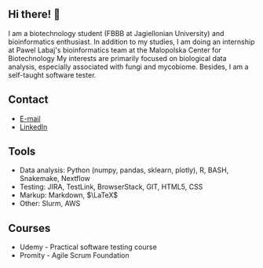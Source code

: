 ## Hi there! :raised_hands:
I am a biotechnology student (FBBB at Jagiellonian University) and bioinformatics enthusiast. In addition to my studies, I am doing an internship at Pawel Labaj's bioinformatics team at the Malopolska Center for Biotechnology My interests are primarily focused on biological data analysis, especially associated with fungi and mycobiome. Besides, I am a self-taught software tester. 

## Contact

- [E-mail](galat.konstancja@gmail.com)
- [LinkedIn](https://www.linkedin.com/in/konstancja-ga%C5%82at-246978268/)

## Tools

- Data analysis: Python (numpy, pandas, sklearn, plotly), R, BASH, Snakemake, Nextflow
- Testing: JIRA, TestLink, BrowserStack, GIT, HTML5, CSS
- Markup: Markdown, $\LaTeX$
- Other: Slurm, AWS

## Courses

- Udemy - Practical software testing course
- Promity - Agile Scrum Foundation

